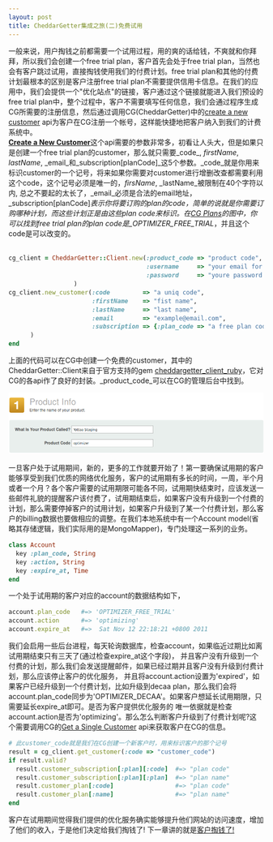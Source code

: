 ```yaml
---
layout: post
title: CheddarGetter集成之旅(二)免费试用
---
```


一般来说，用户掏钱之前都需要一个试用过程，用的爽的话给钱，不爽就和你拜拜，所以我们会创建一个free trial plan，客户首先会处于free trial plan，当然也会有客户跳过试用，直接掏钱使用我们的付费计划。free trial plan和其他的付费计划最根本的区别是客户注册free trial plan不需要提供信用卡信息。在我们的应用中，我们会提供一个"优化站点"的链接，客户通过这个链接就能进入我们预设的free trial plan中，整个过程中，客户不需要填写任何信息，我们会通过程序生成CG所需要的注册信息，然后通过调用CG(CheddarGetter)中的<a href="https://cheddargetter.com/developers#add-customer">create a new customer</a> api为客户在CG注册一个帐号，这样能快捷地把客户纳入到我们的计费系统中。<br/>
<a href="https://cheddargetter.com/developers#add-customer"><strong>Create a New Customer</strong></a>这个api需要的参数非常多，初看让人头大，但是如果只是创建一个free trial plan的customer，那么就只需要_code_, _firstName_, _lastName_, _email_和_subscription[planCode]_这5个参数。_code_就是你用来标识customer的一个记号，将来如果你需要对customer进行增删改查都需要利用这个code，这个记号必须是唯一的，_firsName_, _lastName_被限制在40个字符以内, 总之不要起的太长了，_email_必须是合法的email地址，_subscription[planCode]_表示你将要订购的plan的code，简单的说就是你需要订购哪种计划，而这些计划正是由这些plan code来标识。在<a href="/images/yottaa/cg-price-plans.png">CG Plans</a>的图中，你可以找到free trial plan的plan code是_OPTIMIZER_FREE_TRIAL_，并且这个code是可以改变的。

~~~ruby

cg_client = CheddarGetter::Client.new(:product_code => "product code",
                                      :username     => "your email for CG",
                                      :password     => "youre password for CG"
                  )
cg_client.new_customer(:code         => "a uniq code",
                       :firstName    => "fist name",
                       :lastName     => "last name",
                       :email        => "example@email.com",
                       :subscription => {:plan_code => "a free plan code"}
      )
end

~~~

上面的代码可以在CG中创建一个免费的customer，其中的CheddarGetter::Client来自于官方支持的gem
[cheddargetter_client_ruby](https://github.com/expectedbehavior/cheddargetter_client_ruby)，它对CG的各api作了良好的封装。_product_code_可以在CG的管理后台中找到。
<div class="descImg">
  <img src="/images/yottaa/product-info.png" />
</div>

一旦客户处于试用期间，新的，更多的工作就要开始了！第一要确保试用期的客户能够享受到我们优质的网络优化服务，客户的试用期有多长的时间，一周，半个月或者一个月？各个客户需要的试用期限可能各不同，试用期快结束时，应该发送一些邮件礼貌的提醒客户该付费了，试用期结束后，如果客户没有升级到一个付费的计划，那么需要停掉客户的试用计划，如果客户升级到了某一个付费计划，那么客户的billing数据也要做相应的调整。在我们本地系统中有一个Account model(省略其存储逻辑，我们实际用的是MongoMapper)，专门处理这一系列的业务。

~~~ruby
class Account
  key :plan_code, String
  key :action, String
  key :expire_at, Time
end
~~~

一个处于试用期的客户对应的account的数据结构如下，

~~~ruby
account.plan_code   #=> 'OPTIMIZER_FREE_TRIAL'
account.action      #=> 'optimizing'
account.expire_at   #=>  Sat Nov 12 22:18:21 +0800 2011
~~~

我们会启用一些后台进程，每天轮询数据库，检查account，如果临近过期比如离试用期结束只有三天了(通过检查expire_at这个字段)，
并且客户没有升级到一个付费的计划，那么我们会发送提醒邮件，如果已经过期并且客户没有升级到付费计划，那么应该停止客户的优化服务，
并且将account.action设置为'expired'，如果客户已经升级到一个付费计划，比如升级到decaa plan，那么我们会将
account.plan_code同步为'OPTIMIZER_DECAA'。如果客户想延长试用期限，只需要延长expire_at即可。是否为客户提供优化服务的
唯一依据就是检查account.action是否为'optimizing'。那么怎么判断客户升级到了付费计划呢?这个需要调用CG的[Get a Single Customer](https://cheddargetter.com/developers#single-customer) api来获取客户在CG的信息。

~~~ruby
# 此customer_code就是我们在CG创建一个新客户时，用来标识客户的那个记号
result = cg_client.get_customer(:code => "customer_code")
if result.valid?
  result.customer_subscription[:plan][:code]  #=> "plan code"
  result.customer_subscription[:plan][:plan]  #=> "plan name"
  result.customer_plan[:code]                 #=> "plan code"
  result.customer_plan[:name]                 #=> "plan name"
end
~~~

客户在试用期间觉得我们提供的优化服务确实能够提升他们网站的访问速度，增加了他们的收入，于是他们决定给我们掏钱了!
下一章讲的就是<a href="/2011/11/13/cheddargetter%E9%9B%86%E6%88%90%E4%B9%8B%E6%97%853.html">客户掏钱了!</a>

